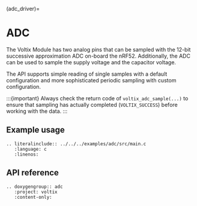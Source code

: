 (adc_driver)=
# ADC

The Voltix Module has two analog pins that can be sampled with the 12-bit successive approximation ADC on-board the nRF52.
Additionally, the ADC can be used to sample the supply voltage and the capacitor voltage.

The API supports simple reading of single samples with a default configuration and more sophisticated periodic sampling with custom configuration.

:::{important}
Always check the return code of `voltix_adc_sample(...)` to ensure that sampling has actually completed (`VOLTIX_SUCCESS`) before working with the data.
:::

## Example usage

```{eval-rst}
.. literalinclude:: ../../../examples/adc/src/main.c
   :language: c
   :linenos:
```

## API reference

```{eval-rst}
.. doxygengroup:: adc
   :project: voltix
   :content-only:
```